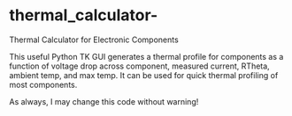 # thermal_calculator-
Thermal Calculator for Electronic Components

This useful Python TK GUI generates a thermal profile for components as a function of voltage drop across component, measured current, RTheta, ambient temp, and max temp.
It can be used for quick thermal profiling of most components.

As always, I may change this code without warning!
